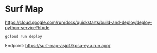 # Surf Map

https://cloud.google.com/run/docs/quickstarts/build-and-deploy/deploy-python-service?hl=de

`gcloud run deploy`

Endpoint: https://surf-map-asjpf7kpsa-ey.a.run.app/